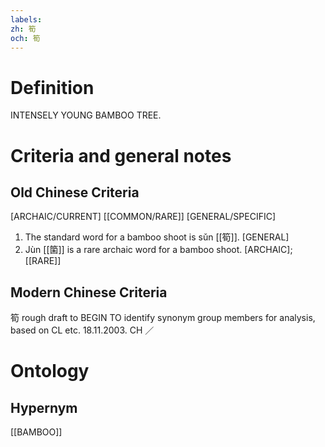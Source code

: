 ```yaml
---
labels: 
zh: 筍
och: 筍
---
```


# Definition
INTENSELY YOUNG BAMBOO TREE.
# Criteria and general notes
## Old Chinese Criteria
[ARCHAIC/CURRENT]
[[COMMON/RARE]]
[GENERAL/SPECIFIC]
1. The standard word for a bamboo shoot is sǔn [[筍]].
[GENERAL]
2. Jùn [[箘]] is a rare archaic word for a bamboo shoot.
[ARCHAIC]; [[RARE]]
## Modern Chinese Criteria
筍
rough draft to BEGIN TO identify synonym group members for analysis, based on CL etc. 18.11.2003. CH ／
# Ontology

## Hypernym
[[BAMBOO]]